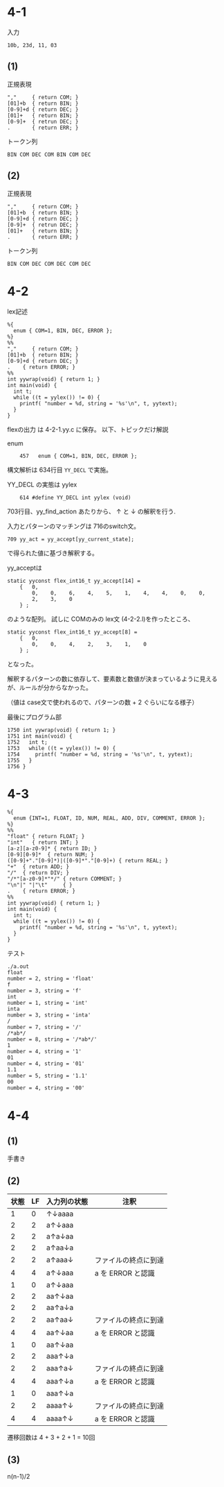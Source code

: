 # 4-1
入力
```
10b, 23d, 11, 03
```

## (1)

正規表現
```
","     { return COM; }
[01]+b  { return BIN; }
[0-9]+d { return DEC; }
[01]+   { return BIN; }
[0-9]+  { retrun DEC; }
.       { return ERR; }
```

トークン列
```
BIN COM DEC COM BIN COM DEC
```


## (2)

正規表現
```
","     { return COM; }
[01]+b  { return BIN; }
[0-9]+d { return DEC; }
[0-9]+  { retrun DEC; }
[01]+   { return BIN; }
.       { return ERR; }
```

トークン列
```
BIN COM DEC COM DEC COM DEC
```

# 4-2
lex記述
```
%{
  enum { COM=1, BIN, DEC, ERROR };
%}
%%
","     { return COM; }
[01]+b  { return BIN; }
[0-9]+d { return DEC; }
.    { return ERROR; }
%%
int yywrap(void) { return 1; }
int main(void) {
  int t;
  while ((t = yylex()) != 0) {
    printf( "number = %d, string = '%s'\n", t, yytext);
  }
}
```

flexの出力 は 4-2-1.yy.c に保存。
以下、トピックだけ解説

enum
```
    457   enum { COM=1, BIN, DEC, ERROR };
```

構文解析は 634行目 `YY_DECL` で実施。

YY_DECL の実態は yylex
```
    614 #define YY_DECL int yylex (void)
```
703行目、yy_find_action あたりから、 ↑ と ↓ の解釈を行う.

入力とパターンのマッチングは 716のswitch文。

```
709 yy_act = yy_accept[yy_current_state];
```
で得られた値に基づき解釈する。

yy_acceptは
```
static yyconst flex_int16_t yy_accept[14] =
    {   0,
        0,    0,    6,    4,    5,    1,    4,    4,    0,    0,
        2,    3,    0
    } ;
```
のような配列。
試しに COMのみの lex文 (4-2-2.l)を作ったところ、
```
static yyconst flex_int16_t yy_accept[8] =
    {   0,
        0,    0,    4,    2,    3,    1,    0
    } ;
```
となった。

解釈するパターンの数に依存して、要素数と数値が決まっているように見えるが、ルールが分からなかった。

（値は case文で使われるので、パターンの数 + 2 ぐらいになる様子）

最後にプログラム部
```
1750 int yywrap(void) { return 1; }
1751 int main(void) {
1752   int t;
1753   while ((t = yylex()) != 0) {
1754     printf( "number = %d, string = '%s'\n", t, yytext);
1755   }
1756 }
```
# 4-3

```
%{
  enum {INT=1, FLOAT, ID, NUM, REAL, ADD, DIV, COMMENT, ERROR };
%}
%%
"float" { return FLOAT; }
"int"   { return INT; }
[a-z][a-z0-9]* { return ID; }
[0-9][0-9]*  { return NUM; }
([0-9]+"."[0-9]*)|([0-9]*"."[0-9]+) { return REAL; }
"+"  { return ADD; }
"/"  { return DIV; }
"/*"[a-z0-9]*"*/" { return COMMENT; }
"\n"|" "|"\t"     { }
.    { return ERROR; }
%%
int yywrap(void) { return 1; }
int main(void) {
  int t;
  while ((t = yylex()) != 0) {
    printf( "number = %d, string = '%s'\n", t, yytext);
  }
}
```

テスト
```
./a.out
float
number = 2, string = 'float'
f
number = 3, string = 'f'
int
number = 1, string = 'int'
inta
number = 3, string = 'inta'
/
number = 7, string = '/'
/*ab*/
number = 8, string = '/*ab*/'
1
number = 4, string = '1'
01
number = 4, string = '01'
1.1
number = 5, string = '1.1'
00
number = 4, string = '00'
```

# 4-4

## (1)
手書き

## (2)

| 状態 | LF   | 入力列の状態 | 注釈                |
| ---- | ---- | ------------ | ---------------- |
| 1    | 0    | ↑↓aaaa       |                  |
| 2    | 2    | a↑↓aaa       |                  |
| 2    | 2    | a↑a↓aa       |                  |
| 2    | 2    | a↑aa↓a       |                  |
| 2    | 2    | a↑aaa↓       | ファイルの終点に到達 |
| 4    | 4    | a↑↓aaa       | a を ERROR と認識  |
| 1    | 0    | a↑↓aaa       |                  |
| 2    | 2    | aa↑↓aa       |                  |
| 2    | 2    | aa↑a↓a       |                  |
| 2    | 2   | aa↑aa↓       | ファイルの終点に到達 |
| 4    | 4    | aa↑↓aa       | a を ERROR と認識  |
| 1    | 0    | aa↑↓aa       |                  |
| 2    | 2    | aaa↑↓a       |                  |
| 2    | 2    | aaa↑a↓       | ファイルの終点に到達 |
| 4    | 4    | aaa↑↓a       | a を ERROR と認識  |
| 1    | 0    | aaa↑↓a       |                  |
| 2    | 2    | aaaa↑↓       | ファイルの終点に到達 |
| 4    | 4    | aaaa↑↓       | a を ERROR と認識  |


遷移回数は 4 + 3 + 2 + 1  = 10回

## (3)
n(n-1)/2

